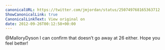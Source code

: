 ```yaml
---
canonicalURL: https://twitter.com/jmjordan/status/250749768165363712
ShowCanonicalLink: true
CanonicalLinkText: View original on
date: 2012-09-26T00:12:58+00:00
---
```

@MalloryDyson I can confirm that doesn’t go away at 26 either. Hope you feel better!